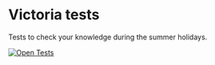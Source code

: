 # Victoria tests
Tests to check your knowledge during the summer holidays.

 [![Open Tests](https://img.shields.io/badge/Open-Tests-brightgreen?style=for-the-badge)](https://nkashev.github.io/vickiTests/index.html)